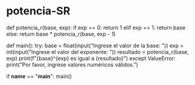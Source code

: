 # potencia-SR
def potencia_r(base, exp):
    if exp == 0:
        return 1
    elif exp == 1:
        return base
    else:
        return base * potencia_r(base, exp - 1)

def main():
    try:
        base = float(input("Ingrese el valor de la base: "))
        exp = int(input("Ingrese el valor del exponente: "))
        resultado = potencia_r(base, exp)
        print(f"{base}^{exp} es igual a {resultado}")
    except ValueError:
        print("Por favor, ingrese valores numéricos válidos.")

if __name__ == "__main__":
    main()

